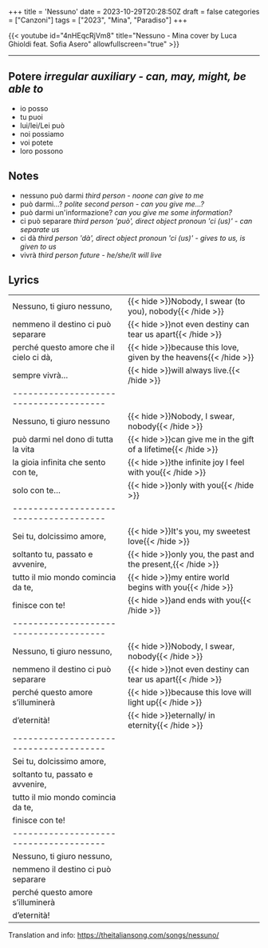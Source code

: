 +++
title = 'Nessuno'
date = 2023-10-29T20:28:50Z
draft = false
categories = ["Canzoni"]
tags = ["2023", "Mina", "Paradiso"]
+++

{{< youtube id="4nHEqcRjVm8" title="Nessuno - Mina cover by Luca Ghioldi feat. Sofia Asero" allowfullscreen="true" >}}

***

## Potere *irregular auxiliary - can, may, might, be able to*

- io posso
- tu puoi
- lui/lei/Lei può
- noi possiamo
- voi potete
- loro possono

## Notes

- nessuno può darmi *third person - noone can give to me*
- può darmi...? *polite second person - can you give me...?*
- può darmi un'informazione? *can you give me some information?*
- ci può separare *third person 'può', direct object pronoun 'ci (us)' - can separate us*
- ci dà *third person 'dà', direct object pronoun 'ci (us)' - gives to us, is given to us*
- vivrà *third person future - he/she/it will live*

## Lyrics

| | |
|------------|-----------|
| Nessuno, ti giuro nessuno, | {{< hide >}}Nobody, I swear (to you), nobody{{< /hide >}} |
| nemmeno il destino ci può separare | {{< hide >}}not even destiny can tear us apart{{< /hide >}} |
| perché questo amore che il cielo ci dà, | {{< hide >}}because this love, given by the heavens{{< /hide >}} |
| sempre vivrà… | {{< hide >}}will always live.{{< /hide >}} |
| -------------------------------------- | |
| Nessuno, ti giuro nessuno | {{< hide >}}Nobody, I swear, nobody{{< /hide >}} |
| può darmi nel dono di tutta la vita | {{< hide >}}can give me in the gift of a lifetime{{< /hide >}} |
| la gioia infinita che sento con te, | {{< hide >}}the infinite joy I feel with you{{< /hide >}} |
| solo con te… | {{< hide >}}only with you{{< /hide >}} |
| -------------------------------------- | |
| Sei tu, dolcissimo amore, | {{< hide >}}It's you, my sweetest love{{< /hide >}} |
| soltanto tu, passato e avvenire, | {{< hide >}}only you, the past and the present,{{< /hide >}} |
| tutto il mio mondo comincia da te, | {{< hide >}}my entire world begins with you{{< /hide >}} |
| finisce con te! | {{< hide >}}and ends with you{{< /hide >}} |
| -------------------------------------- | |
| Nessuno, ti giuro nessuno, | {{< hide >}}Nobody, I swear, nobody{{< /hide >}} |
| nemmeno il destino ci può separare | {{< hide >}}not even destiny can tear us apart{{< /hide >}} |
| perché questo amore s’illuminerà | {{< hide >}}because this love will light up{{< /hide >}} |
| d’eternità! | {{< hide >}}eternally/ in eternity{{< /hide >}} |
| -------------------------------------- | |
| Sei tu, dolcissimo amore, | |
| soltanto tu, passato e avvenire, | |
| tutto il mio mondo comincia da te, | |
| finisce con te! | |
| -------------------------------------- | |
| Nessuno, ti giuro nessuno, | |
| nemmeno il destino ci può separare | |
| perché questo amore s’illuminerà | |
| d’eternità! | |

Translation and info: https://theitaliansong.com/songs/nessuno/
